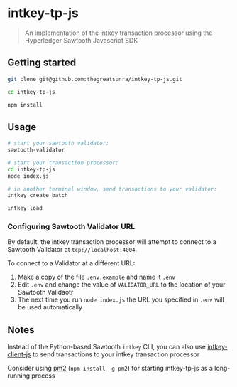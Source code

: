 # intkey-tp-js

> An implementation of the intkey transaction processor using the Hyperledger Sawtooth Javascript SDK

## Getting started

```bash
git clone git@github.com:thegreatsunra/intkey-tp-js.git

cd intkey-tp-js

npm install
```

## Usage

```bash
# start your sawtooth validator:
sawtooth-validator

# start your transaction processor:
cd intkey-tp-js
node index.js

# in another terminal window, send transactions to your validator:
intkey create_batch

intkey load
```

### Configuring Sawtooth Validator URL

By default, the intkey transaction processor will attempt to connect to a Sawtooth Validator at `tcp://localhost:4004`.

To connect to a Validator at a different URL:

1. Make a copy of the file `.env.example` and name it `.env`
1. Edit `.env` and change the value of `VALIDATOR_URL` to the location of your Sawtooth Validaotr
1. The next time you run `node index.js` the URL you specified in `.env` will be used automatically 

## Notes

Instead of the Python-based Sawtooth `intkey` CLI, you can also use [intkey-client-js](https://github.com/thegreatsunra/intkey-client-js) to send transactions to your intkey transaction processor

Consider using [pm2](https://github.com/Unitech/pm2) (`npm install -g pm2`) for starting intkey-tp-js as a long-running process
